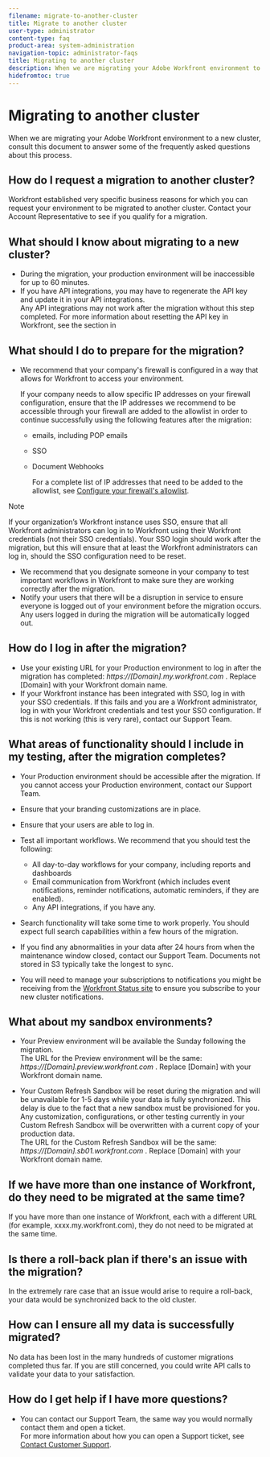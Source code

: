 ```yaml
---
filename: migrate-to-another-cluster
title: Migrate to another cluster
user-type: administrator
content-type: faq
product-area: system-administration
navigation-topic: administrator-faqs
title: Migrating to another cluster
description: When we are migrating your Adobe Workfront environment to a new cluster, consult this document to answer some of the frequently asked questions about this process.
hidefromtoc: true
---
```


# Migrating to another cluster

When we are migrating your Adobe Workfront environment to a new cluster, consult this document to answer some of the frequently asked questions about this process.

## How do I request a migration to another cluster?

Workfront established very specific business reasons for which you can request your environment to be migrated to another cluster. Contact your Account Representative to see if you qualify for a migration.

## What should I know about migrating to a new cluster?

* During the migration, your production environment will be inaccessible for up to 60 minutes. 
* If you have API integrations, you may have to regenerate the API key and update it in your API integrations.   
  Any API integrations may not work after the migration without this step completed. For more information about resetting the API key in Workfront, see the section in

## What should I do to prepare for the migration?

* We recommend that your company's firewall is configured in a way that allows for Workfront to access your environment.

  If your company needs to allow specific IP addresses on your firewall configuration, ensure that the IP addresses we recommend to be accessible through your firewall are added to the allowlist in order to continue successfully using the following features after the migration:

  * emails, including POP emails 
  * SSO 
  * Document Webhooks

    For a complete list of IP addresses that need to be added to the allowlist, see [Configure your firewall's allowlist](../../administration-and-setup/get-started-wf-administration/configure-your-firewall.md).

>[!NOTE]
>
>If your organization’s Workfront instance uses SSO, ensure that all Workfront administrators can log in to Workfront using their Workfront credentials (not their SSO credentials). Your SSO login should work after the migration, but this will ensure that at least the Workfront administrators can log in, should the SSO configuration need to be reset.

* We recommend that you designate someone in your company to test important workflows in Workfront to make sure they are working correctly after the migration. 
* Notify your users that there will be a disruption in service to ensure everyone is logged out of your environment before the migration occurs. Any users logged in during the migration will be automatically logged out.

## How do I log in after the migration?

* Use your existing URL for your Production environment to log in after the migration has completed: *https://[Domain].my.workfront.com* . Replace [Domain] with your Workfront domain name. 
* If your Workfront instance has been integrated with SSO, log in with your SSO credentials. If this fails and you are a Workfront administrator, log in with your Workfront credentials and test your SSO configuration. If this is not working (this is very rare), contact our Support Team.

## What areas of functionality should I include in my testing, after the migration completes?

* Your Production environment should be accessible after the migration. If you cannot access your Production environment, contact our Support Team. 
* Ensure that your branding customizations are in place. 
* Ensure that your users are able to log in. 
* Test all important workflows. We recommend that you should test the following:

  * All day-to-day workflows for your company, including reports and dashboards 
  * Email communication from Workfront (which includes event notifications, reminder notifications, automatic reminders, if they are enabled). 
  * Any API integrations, if you have any.

* Search functionality will take some time to work properly. You should expect full search capabilities within a few hours of the migration. 
* If you find any abnormalities in your data after 24 hours from when the maintenance window closed, contact our Support Team. Documents not stored in S3 typically take the longest to sync. 
* You will need to manage your subscriptions to notifications you might be receiving from the [Workfront Status site](https://status.workfront.com/) to ensure you subscribe to your new cluster notifications.

## What about my sandbox environments?

* Your Preview environment will be available the Sunday following the migration.  
  The URL for the Preview environment will be the same: *https://[Domain].preview.workfront.com* . Replace [Domain] with your Workfront domain name. 

* Your Custom Refresh Sandbox will be reset during the migration and will be unavailable for 1-5 days while your data is fully synchronized. This delay is due to the fact that a new sandbox must be provisioned for you. Any customization, configurations, or other testing currently in your Custom Refresh Sandbox will be overwritten with a current copy of your production data.  
  The URL for the Custom Refresh Sandbox will be the same: *https://[Domain].sb01.workfront.com* . Replace [Domain] with your Workfront domain name.

## If we have more than one instance of Workfront, do they need to be migrated at the same time?

If you have more than one instance of Workfront, each with a different URL (for example, xxxx.my.workfront.com), they do not need to be migrated at the same time.

## Is there a roll-back plan if there's an issue with the migration?

In the extremely rare case that an issue would arise to require a roll-back, your data would be synchronized back to the old cluster.

## How can I ensure all my data is successfully migrated?

No data has been lost in the many hundreds of customer migrations completed thus far. If you are still concerned, you could write API calls to validate your data to your satisfaction.

## How do I get help if I have more questions?

* You can contact our Support Team, the same way you would normally contact them and open a ticket.  
  For more information about how you can open a Support ticket, see [Contact Customer Support](../../workfront-basics/tips-tricks-and-troubleshooting/contact-customer-support.md).

